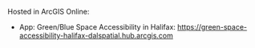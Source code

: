 Hosted in ArcGIS Online:

- App: Green/Blue Space Accessibility in Halifax: https://green-space-accessibility-halifax-dalspatial.hub.arcgis.com
